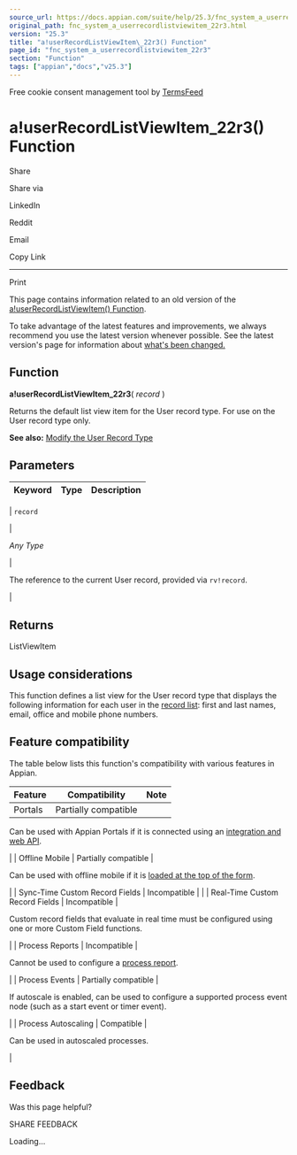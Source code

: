 ```yaml
---
source_url: https://docs.appian.com/suite/help/25.3/fnc_system_a_userrecordlistviewitem_22r3.html
original_path: fnc_system_a_userrecordlistviewitem_22r3.html
version: "25.3"
title: "a!userRecordListViewItem\_22r3() Function"
page_id: "fnc_system_a_userrecordlistviewitem_22r3"
section: "Function"
tags: ["appian","docs","v25.3"]
---
```



Free cookie consent management tool by [TermsFeed](https://www.termsfeed.com/)

# a!userRecordListViewItem\_22r3() Function

Share

Share via

LinkedIn

Reddit

Email

Copy Link

* * *

Print

This page contains information related to an old version of the [a!userRecordListViewItem() Function](/suite/help/25.3/fnc_system_a_userrecordlistviewitem.html).

To take advantage of the latest features and improvements, we always recommend you use the latest version whenever possible. See the latest version's page for information about [what's been changed.](/suite/help/25.3/fnc_system_a_userrecordlistviewitem.html#Old_Version)

## Function

**a!userRecordListViewItem\_22r3**( _record_ )

Returns the default list view item for the User record type. For use on the User record type only.

**See also:** [Modify the User Record Type](Configure_Tempo_Users.html)

## Parameters

| Keyword | Type | Description |
| --- | --- | --- |
|
`record`

 |

_Any Type_

 |

The reference to the current User record, provided via `rv!record`.

 |

## Returns

ListViewItem

## Usage considerations

This function defines a list view for the User record type that displays the following information for each user in the [record list](Configure_Tempo_Users.html#modify-the-record-list): first and last names, email, office and mobile phone numbers.

## Feature compatibility

The table below lists this function's compatibility with various features in Appian.

| Feature | Compatibility | Note |
| --- | --- | --- |
| Portals | Partially compatible |
Can be used with Appian Portals if it is connected using an [integration and web API](portals-design.html#using-partially-compatible-functions-and-objects-in-a-portal).

 |
| Offline Mobile | Partially compatible |

Can be used with offline mobile if it is [loaded at the top of the form](offline-mobile-design-best-practices.html#working-with-partially-compatible-functions).

 |
| Sync-Time Custom Record Fields | Incompatible |  |
| Real-Time Custom Record Fields | Incompatible |

Custom record fields that evaluate in real time must be configured using one or more Custom Field functions.

 |
| Process Reports | Incompatible |

Cannot be used to configure a [process report](Process_Reports.html).

 |
| Process Events | Partially compatible |

If autoscale is enabled, can be used to configure a supported process event node (such as a start event or timer event).

 |
| Process Autoscaling | Compatible |

Can be used in autoscaled processes.

 |

## Feedback

Was this page helpful?

SHARE FEEDBACK

Loading...